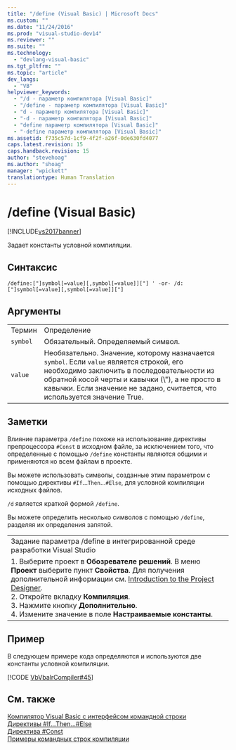 ```yaml
---
title: "/define (Visual Basic) | Microsoft Docs"
ms.custom: ""
ms.date: "11/24/2016"
ms.prod: "visual-studio-dev14"
ms.reviewer: ""
ms.suite: ""
ms.technology: 
  - "devlang-visual-basic"
ms.tgt_pltfrm: ""
ms.topic: "article"
dev_langs: 
  - "VB"
helpviewer_keywords: 
  - "/d - параметр компилятора [Visual Basic]"
  - "/define - параметр компилятора [Visual Basic]"
  - "d - параметр компилятора [Visual Basic]"
  - "-d - параметр компилятора [Visual Basic]"
  - "define параметр компилятора [Visual Basic]"
  - "-define параметр компилятора [Visual Basic]"
ms.assetid: f735c57d-1cf9-4f2f-a26f-0de630fd4077
caps.latest.revision: 15
caps.handback.revision: 15
author: "stevehoag"
ms.author: "shoag"
manager: "wpickett"
translationtype: Human Translation
---
```

# /define (Visual Basic)
[!INCLUDE[vs2017banner](../../../csharp/includes/vs2017banner.md)]

Задает константы условной компиляции.  
  
## Синтаксис  
  
```  
/define:["]symbol[=value][,symbol[=value]]["] ' -or- /d:["]symbol[=value][,symbol[=value]]["]  
```  
  
## Аргументы  
  
|||  
|-|-|  
|Термин|Определение|  
|`symbol`|Обязательный.  Определяемый символ.|  
|`value`|Необязательно.  Значение, которому назначается `symbol`.  Если `value` является строкой, его необходимо заключить в последовательности из обратной косой черты и кавычки \(\\"\), а не просто в кавычки.  Если значение не задано, считается, что используется значение True.|  
  
## Заметки  
 Влияние параметра `/define` похоже на использование директивы препроцессора `#Const` в исходном файле, за исключением того, что определенные с помощью `/define` константы являются общими и применяются ко всем файлам в проекте.  
  
 Вы можете использовать символы, созданные этим параметром с помощью директивы `#If`...`Then`...`#Else`, для условной компиляции исходных файлов.  
  
 `/d` является краткой формой `/define`.  
  
 Вы можете определить несколько символов с помощью `/define`, разделяя их определения запятой.  
  
||  
|-|  
|Задание параметра \/define в интегрированной среде разработки Visual Studio|  
|1.  Выберите проект в **Обозревателе решений**.  В меню **Проект** выберите пункт **Свойства**.  Для получения дополнительной информации см. [Introduction to the Project Designer](http://msdn.microsoft.com/ru-ru/898dd854-c98d-430c-ba1b-a913ce3c73d7).<br />2.  Откройте вкладку **Компиляция**.<br />3.  Нажмите кнопку **Дополнительно**.<br />4.  Измените значение в поле **Настраиваемые константы**.|  
  
## Пример  
 В следующем примере кода определяются и используются две константы условной компиляции.  
  
 [!CODE [VbVbalrCompiler#45](../CodeSnippet/VS_Snippets_VBCSharp/VbVbalrCompiler#45)]  
  
## См. также  
 [Компилятор Visual Basic с интерфейсом командной строки](../../../visual-basic/reference/command-line-compiler/index.md)   
 [Директивы \#If...Then...\#Else](../../../visual-basic/language-reference/directives/if-then-else-directives.md)   
 [Директива \#Const](../../../visual-basic/language-reference/directives/const-directive.md)   
 [Примеры командных строк компиляции](../../../visual-basic/reference/command-line-compiler/sample-compilation-command-lines.md)